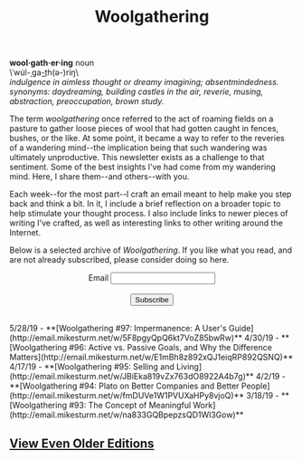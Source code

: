 ﻿---
layout: page
title: Woolgathering
permalink: /woolgathering/
order: 5
---
**wool·gath·er·ing** noun    
\ˈwu̇l-ˌga-t͟h(ə-)riŋ\  
*indulgence in aimless thought or dreamy imagining; absentmindedness.  
synonyms:	daydreaming, building castles in the air, reverie, musing, abstraction, preoccupation, brown study.*

The term *woolgathering* once referred to the act of roaming fields on a pasture to gather loose pieces of wool that had gotten caught in fences, bushes, or the like. At some point, it became a way to refer to the reveries of a wandering mind--the implication being that such wandering was ultimately unproductive. This newsletter exists as a challenge to that sentiment. Some of the best insights I've had come from my wandering mind. Here, I share them--and others--with you.

Each week--for the most part--I craft an email meant to help make you step back and think a bit. In it, I include a brief reflection on a broader topic to help stimulate your thought process. I also include links to newer pieces of writing I've crafted, as well as interesting links to other writing around the Internet.

Below is a selected archive of *Woolgathering*. If you like what you read, and are not already subscribed, please consider doing so here.
<br>
<form action="http://email.mikesturm.net/subscribe" method="POST" accept-charset="utf-8">
<div class="form-group" align="center">
	<label for="exampleInputEmail1">Email</label>
	<input type="email" name="email" id="email"/>
	</div>
<br/>
<div align="center">
	<input type="hidden" name="list" value="na833GQBpepzsQD1Wl3Gow"/>
	<input type="hidden" name="subform" value="yes"/>
	<button type="submit" class="btn btn-primary">Subscribe</button>
	</div>
</form>
<br>
5/28/19 - **[Woolgathering #97: Impermanence: A User's Guide](http://email.mikesturm.net/w/5F8pgyQpQ6kt7VoZ85bwRw)**
4/30/19 - **[Woolgathering #96: Active vs. Passive Goals, and Why the Difference Matters](http://email.mikesturm.net/w/E1mBh8z892xQJ1eiqRP892QSNQ)**  
4/17/19 - **[Woolgathering #95: Selling and Living](http://email.mikesturm.net/w/JBiEka819vZx763dO8922A4b7g)**  
4/2/19 - **[Woolgathering #94: Plato on Better Companies and Better People](http://email.mikesturm.net/w/fmDUVe1W1PVUXaHPy8vjoQ)**  
3/18/19 - **[Woolgathering #93: The Concept of Meaningful Work](http://email.mikesturm.net/w/na833GQBpepzsQD1Wl3Gow)**  
<div>
<style type="text/css">
.display_archive {font-size: 15px;}
.campaign {line-height: 110%; margin: 5px;}
</style>
<script language="javascript" src="//yourfool.us11.list-manage.com/generate-js/?u=90261a3476981959e9fb98a34&fid=11633&show=100" type="text/javascript"></script>
</div>  

## [View Even Older Editions](https://tinyletter.com/mike_sturm/archive)
